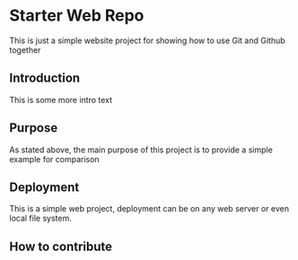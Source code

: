 # Starter Web Repo

This is just a simple website project for showing how to use Git and Github together

## Introduction

This is some more intro text

## Purpose

As stated above, the main purpose of this project is to provide a simple example for comparison

## Deployment 

This is a simple web project, deployment can be on any web server or even local file system.


## How to contribute